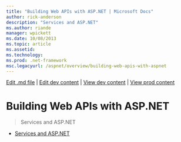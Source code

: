 ```yaml
---
title: "Building Web APIs with ASP.NET | Microsoft Docs"
author: rick-anderson
description: "Services and ASP.NET"
ms.author: riande
manager: wpickett
ms.date: 10/08/2013
ms.topic: article
ms.assetid: 
ms.technology: 
ms.prod: .net-framework
msc.legacyurl: /aspnet/overview/building-web-apis-with-aspnet
---
```

[Edit .md file](C:\Projects\msc\dev\Msc.Www\Web.ASP\App_Data\github\aspnet\overview\index.md) | [Edit dev content](http://www.aspdev.net/umbraco#/content/content/edit/51225) | [View dev content](http://docs.aspdev.net/tutorials/aspnet/overview/building-web-apis-with-aspnet/index.html) | [View prod content](http://www.asp.net/aspnet/overview/building-web-apis-with-aspnet)

Building Web APIs with ASP.NET
====================
> Services and ASP.NET


- [Services and ASP.NET](services-and-aspnet.md)